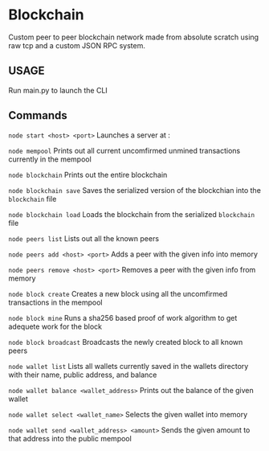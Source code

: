 # Blockchain
Custom peer to peer blockchain network made from absolute scratch using raw tcp and a custom JSON RPC system.

## USAGE
Run main.py to launch the CLI

## Commands
`node start <host> <port>`
Launches a server at <host>:<port>

`node mempool`
Prints out all current uncomfirmed unmined transactions currently in the mempool

`node blockchain`
Prints out the entire blockchain

`node blockchain save`
Saves the serialized version of the blockchian into the `blockchain` file

`node blockchain load`
Loads the blockchain from the serialized `blockchain` file

`node peers list`
Lists out all the known peers

`node peers add <host> <port>`
Adds a peer with the given info into memory

`node peers remove <host> <port>`
Removes a peer with the given info from memory

`node block create`
Creates a new block using all the uncomfirmed transactions in the mempool

`node block mine`
Runs a sha256 based proof of work algorithm to get adequete work for the block

`node block broadcast`
Broadcasts the newly created block to all known peers

`node wallet list`
Lists all wallets currently saved in the wallets directory with their name, public address, and balance

`node wallet balance <wallet_address>`
Prints out the balance of the given wallet

`node wallet select <wallet_name>`
Selects the given wallet into memory

`node wallet send <wallet_address> <amount>`
Sends the given amount to that address into the public mempool

